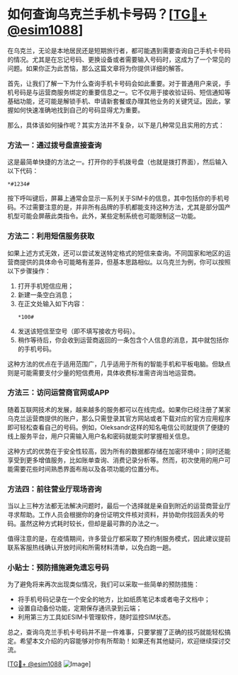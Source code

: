 # 如何查询乌克兰手机卡号码？[[TG💪+ @esim1088](https://t.me/s/esim1088)]

在乌克兰，无论是本地居民还是短期旅行者，都可能遇到需要查询自己手机卡号码的情况。尤其是在忘记号码、更换设备或者需要输入号码时，这成为了一个常见的问题。如果你正为此苦恼，那么这篇文章将为你提供详细的解答。

首先，让我们了解一下为什么查询手机卡号码会如此重要。对于普通用户来说，手机号码是与运营商服务绑定的重要信息之一。它不仅用于接收验证码、短信通知等基础功能，还可能是解锁手机、申请新套餐或办理其他业务的关键凭证。因此，掌握如何快速准确地找到自己的号码显得尤为重要。

那么，具体该如何操作呢？其实方法并不复杂，以下是几种常见且实用的方式：

### 方法一：通过拨号盘直接查询
这是最简单快捷的方法之一。打开你的手机拨号盘（也就是拨打界面），然后输入以下代码：
```
*#1234#
```
按下呼叫键后，屏幕上通常会显示一系列关于SIM卡的信息，其中包括你的手机号码。不过需要注意的是，并非所有品牌的手机都能支持这种方法，尤其是部分国产机型可能会屏蔽此类指令。此外，某些定制系统也可能限制这一功能。

### 方法二：利用短信服务获取
如果上述方式无效，还可以尝试发送特定格式的短信来查询。不同国家和地区的运营商提供的具体命令可能略有差异，但基本思路相似。以乌克兰为例，你可以按照以下步骤操作：
1. 打开手机短信应用；
2. 新建一条空白消息；
3. 在正文处输入如下内容：
   ```
   *100#
   ```
4. 发送该短信至空号（即不填写接收方号码）。
5. 稍作等待后，你会收到运营商返回的一条包含个人信息的消息，其中就包括你的手机号码。

这种方法的优点在于适用范围广，几乎适用于所有的智能手机和平板电脑。但缺点则是可能需要支付少量的短信费用，具体收费标准需咨询当地运营商。

### 方法三：访问运营商官网或APP
随着互联网技术的发展，越来越多的服务都可以在线完成。如果你已经注册了某家乌克兰运营商提供的账户，那么只需登录其官方网站或者下载对应的官方应用程序即可轻松查看自己的号码。例如，Oleksandr这样的知名电信公司就提供了便捷的线上服务平台，用户只需输入用户名和密码就能实时掌握相关信息。

这种方式的优势在于安全性较高，因为所有的数据都存储在加密环境中；同时还能享受到更多增值服务，比如账单查询、消费记录分析等。然而，初次使用的用户可能需要花些时间熟悉界面布局以及各项功能的位置分布。

### 方法四：前往营业厅现场咨询
当以上三种方法都无法解决问题时，最后一个选择就是亲自到附近的运营商营业厅寻求帮助。工作人员会根据你的身份证明文件核对资料，并协助你找回丢失的号码。虽然这种方式耗时较长，但却是最可靠的办法之一。

值得注意的是，在疫情期间，许多营业厅都采取了预约制服务模式，因此建议提前联系客服热线确认开放时间和所需材料清单，以免白跑一趟。

### 小贴士：预防措施避免遗忘号码
为了避免将来再次出现类似情况，我们可以采取一些简单的预防措施：
- 将手机号码记录在一个安全的地方，比如纸质笔记本或者电子文档中；
- 设置自动备份功能，定期保存通讯录到云端；
- 利用第三方工具如ESIM卡管理软件，随时监控SIM状态。

总之，查询乌克兰手机卡号码并不是一件难事，只要掌握了正确的技巧就能轻松搞定。希望本文介绍的内容能够对你有所帮助！如果还有其他疑问，欢迎继续探讨交流。

[[TG💪+ @esim1088](https://t.me/s/esim1088) ![Image](https://i.postimg.cc/4NQfJmqS/Snipaste-2025-05-13-00-14-12.png)]